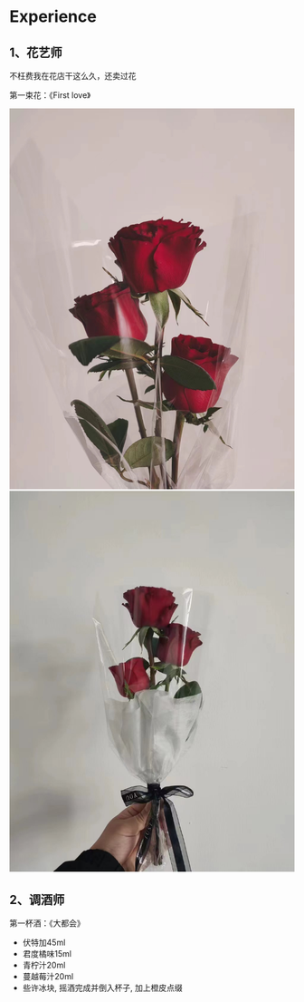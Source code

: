 # Experience

## 1、花艺师
不枉费我在花店干这么久，还卖过花

第一束花：《First love》

![1.1](./images/e.1.1.jpg)
![1.2](./images/e.1.2.jpg)

## 2、调酒师
第一杯酒：《大都会》

- 伏特加45ml
- 君度橘味15ml
- 青柠汁20ml
- 蔓越莓汁20ml
- 些许冰块, 摇酒完成并倒入杯子, 加上橙皮点缀

